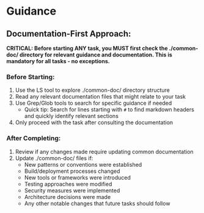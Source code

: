 # Guidance

## Documentation-First Approach:

**CRITICAL: Before starting ANY task, you MUST first check the ./common-doc/ directory for relevant guidance and documentation. This is mandatory for all tasks - no exceptions.**

### Before Starting:

1. Use the LS tool to explore ./common-doc/ directory structure
2. Read any relevant documentation files that might relate to your task
3. Use Grep/Glob tools to search for specific guidance if needed
   - Quick tip: Search for lines starting with `#` to find markdown headers and quickly identify relevant sections
4. Only proceed with the task after consulting the documentation

### After Completing:

1. Review if any changes made require updating common documentation
2. Update ./common-doc/ files if:
   - New patterns or conventions were established
   - Build/deployment processes changed
   - New tools or frameworks were introduced
   - Testing approaches were modified
   - Security measures were implemented
   - Architecture decisions were made
   - Any other notable changes that future tasks should follow
